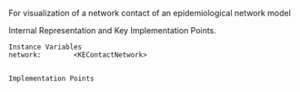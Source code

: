 For visualization of a network contact of an epidemiological network model
 
Internal Representation and Key Implementation Points.

    Instance Variables
	network:		<KEContactNetwork>


    Implementation Points